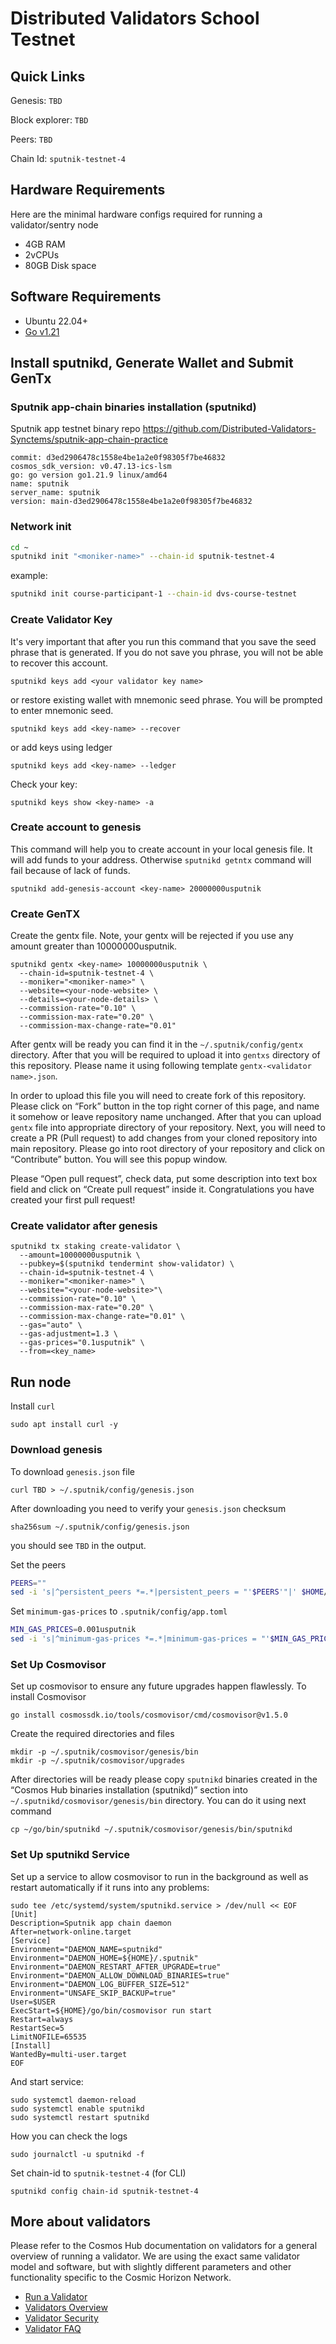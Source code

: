 # Distributed **Validators School Testnet**

## **Quick Links**

Genesis: `TBD`

Block explorer: `TBD`

Peers: `TBD`

Chain Id: `sputnik-testnet-4`

## **Hardware Requirements**

Here are the minimal hardware configs required for running a validator/sentry node

- 4GB RAM
- 2vCPUs
- 80GB Disk space

## **Software Requirements**

- Ubuntu 22.04+
- [Go v1.21](https://golang.org/doc/install)

## **Install sputnikd, Generate Wallet and Submit GenTx**

### ****Sputnik app-chain binaries installation (sputnikd)****

Sputnik app testnet binary repo
https://github.com/Distributed-Validators-Synctems/sputnik-app-chain-practice

```
commit: d3ed2906478c1558e4be1a2e0f98305f7be46832
cosmos_sdk_version: v0.47.13-ics-lsm
go: go version go1.21.9 linux/amd64
name: sputnik
server_name: sputnik
version: main-d3ed2906478c1558e4be1a2e0f98305f7be46832
```

### Network init

```bash
cd ~
sputnikd init "<moniker-name>" --chain-id sputnik-testnet-4
```

example:

```bash
sputnikd init course-participant-1 --chain-id dvs-course-testnet
```

### **Create Validator Key**

It's very important that after you run this command that you save the seed phrase that is generated. If you do not save you phrase, you will not be able to recover this account.

`sputnikd keys add <your validator key name>`

or restore existing wallet with mnemonic seed phrase. You will be prompted to enter mnemonic seed.

`sputnikd keys add <key-name> --recover`

or add keys using ledger

`sputnikd keys add <key-name> --ledger`

Check your key:

`sputnikd keys show <key-name> -a`

### ****Create account to genesis****

This command will help you to create account in your local genesis file. It will add funds to your address. Otherwise `sputnikd getntx` command will fail because of lack of funds.

`sputnikd add-genesis-account <key-name> 20000000usputnik`

### ****Create GenTX****

Create the gentx file. Note, your gentx will be rejected if you use any amount greater than 10000000usputnik.

```
sputnikd gentx <key-name> 10000000usputnik \
  --chain-id=sputnik-testnet-4 \
  --moniker="<moniker-name>" \
  --website=<your-node-website> \
  --details=<your-node-details> \
  --commission-rate="0.10" \
  --commission-max-rate="0.20" \
  --commission-max-change-rate="0.01"
```

After gentx will be ready you can find it in the `~/.sputnik/config/gentx` directory. After that you will be required to upload it into `gentxs` directory of this repository. Please name it using following template `gentx-<validator name>.json`.

In order to upload this file you will need to create fork of this repository. Please click on “Fork” button in the top right corner of this page, and name it somehow or leave repository name unchanged.
After that you can upload `gentx` file into appropriate directory of your repository. Next, you will need to create a PR (Pull request) to add changes from your cloned repository into main repository.
Please go into root directory of your repository and click on “Contribute” button.
You will see this popup window.

Please “Open pull request”, check data, put some description into text box field and click on “Create pull request” inside it. Congratulations you have created your first pull request!

### Create validator after genesis

```
sputnikd tx staking create-validator \
  --amount=10000000usputnik \
  --pubkey=$(sputnikd tendermint show-validator) \
  --chain-id=sputnik-testnet-4 \
  --moniker="<moniker-name>" \
  --website="<your-node-website>"\
  --commission-rate="0.10" \
  --commission-max-rate="0.20" \
  --commission-max-change-rate="0.01" \
  --gas="auto" \
  --gas-adjustment=1.3 \
  --gas-prices="0.1usputnik" \
  --from=<key_name>
```

## Run node

Install `curl`
```
sudo apt install curl -y
```

### ****Download genesis****

To download `genesis.json` file
```
curl TBD > ~/.sputnik/config/genesis.json
```
After downloading you need to verify your `genesis.json` checksum

```
sha256sum ~/.sputnik/config/genesis.json
```

you should see `TBD` in the output.

Set the peers
```bash
PEERS=""
sed -i 's|^persistent_peers *=.*|persistent_peers = "'$PEERS'"|' $HOME/.sputnik/config/config.toml
```

Set `minimum-gas-prices` to `.sputnik/config/app.toml`
```bash
MIN_GAS_PRICES=0.001usputnik
sed -i 's|^minimum-gas-prices *=.*|minimum-gas-prices = "'$MIN_GAS_PRICES'"|' $HOME/.sputnik/config/app.toml
```

### ****Set Up Cosmovisor****

Set up cosmovisor to ensure any future upgrades happen flawlessly. To install Cosmovisor
```
go install cosmossdk.io/tools/cosmovisor/cmd/cosmovisor@v1.5.0
```

Create the required directories and files
```
mkdir -p ~/.sputnik/cosmovisor/genesis/bin
mkdir -p ~/.sputnik/cosmovisor/upgrades
```

After directories will be ready please copy `sputnikd` binaries created in the “Cosmos Hub binaries installation (sputnikd)” section into `~/.sputnikd/cosmovisor/genesis/bin` directory. You can do it using next command
```
cp ~/go/bin/sputnikd ~/.sputnik/cosmovisor/genesis/bin/sputnikd
```

### ****Set Up sputnikd Service****

Set up a service to allow cosmovisor to run in the background as well as restart automatically if it runs into any problems:
```
sudo tee /etc/systemd/system/sputnikd.service > /dev/null << EOF
[Unit]
Description=Sputnik app chain daemon
After=network-online.target
[Service]
Environment="DAEMON_NAME=sputnikd"
Environment="DAEMON_HOME=${HOME}/.sputnik"
Environment="DAEMON_RESTART_AFTER_UPGRADE=true"
Environment="DAEMON_ALLOW_DOWNLOAD_BINARIES=true"
Environment="DAEMON_LOG_BUFFER_SIZE=512"
Environment="UNSAFE_SKIP_BACKUP=true"
User=$USER
ExecStart=${HOME}/go/bin/cosmovisor run start
Restart=always
RestartSec=5
LimitNOFILE=65535
[Install]
WantedBy=multi-user.target
EOF
```

And start service:
```
sudo systemctl daemon-reload
sudo systemctl enable sputnikd 
sudo systemctl restart sputnikd
```

How you can check the logs
```
sudo journalctl -u sputnikd -f
```

Set chain-id to `sputnik-testnet-4` (for CLI)
```
sputnikd config chain-id sputnik-testnet-4
```

## **More about validators**

Please refer to the Cosmos Hub documentation on validators for a general overview of running a validator. We are using the exact same validator model and software, but with slightly different parameters and other functionality specific to the Cosmic Horizon Network.

- [Run a Validator](https://hub.cosmos.network/validators/validator-setup)
- [Validators Overview](https://hub.cosmos.network/validators/overview)
- [Validator Security](https://hub.cosmos.network/validators/security)
- [Validator FAQ](https://hub.cosmos.network/validators/validator-faq)
